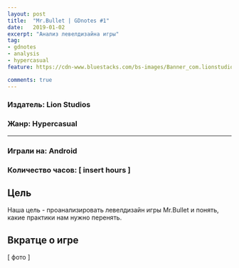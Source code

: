 ```yaml
---
layout: post
title:  "Mr.Bullet | GDnotes #1"
date:   2019-01-02
excerpt: "Анализ левелдизайна игры"
tag:
- gdnotes
- analysis
- hypercasual
feature: https://cdn-www.bluestacks.com/bs-images/Banner_com.lionstudios.mrbullet.jpg

comments: true
---
```

 
### Издатель: Lion Studios 
### Жанр: Hypercasual

----
### Играли на: Android
### Количество часов: [ insert hours ]

			  
## Цель
Наша цель - проанализировать левелдизайн игры Mr.Bullet и понять, какие практики нам нужно перенять.

## Вкратце о игре
 
[ фото ]
